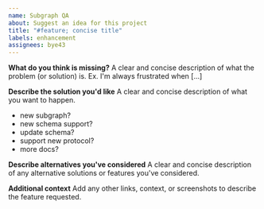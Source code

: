 ```yaml
---
name: Subgraph QA
about: Suggest an idea for this project
title: "#feature; concise title"
labels: enhancement
assignees: bye43
---
```


**What do you think is missing?**
A clear and concise description of what the problem (or solution) is. Ex. I'm always frustrated when [...]

**Describe the solution you'd like**
A clear and concise description of what you want to happen.

- new subgraph?
- new schema support?
- update schema?
- support new protocol?
- more docs?

**Describe alternatives you've considered**
A clear and concise description of any alternative solutions or features you've considered.

**Additional context**
Add any other links, context, or screenshots to describe the feature requested.
